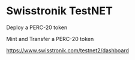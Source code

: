 # Swisstronik TestNET

Deploy a PERC-20 token

Mint and Transfer a PERC-20 token


https://www.swisstronik.com/testnet2/dashboard
